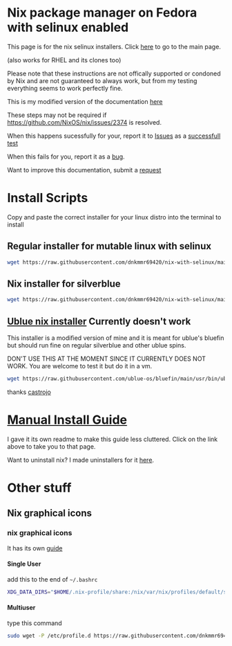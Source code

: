 # Nix package manager on Fedora with selinux enabled 

This page is for the nix selinux installers. Click [here](https://github.com/dnkmmr69420/nix-installers) to go to the main page.

(also works for RHEL and its clones too)

Please note that these instructions are not offically supported or condoned by Nix and are not guaranteed to always work, but from my testing everything seems to work perfectly fine.

This is my modified version of the documentation [here](https://gist.github.com/matthewpi/08c3d652e7879e4c4c30bead7021ff73)

These steps may not be required if https://github.com/NixOS/nix/issues/2374 is resolved.

When this happens sucessfully for your, report it to [Issues](https://github.com/dnkmmr69420/nix-with-selinux/issues) as a [successfull test](https://github.com/dnkmmr69420/nix-with-selinux/issues/new?assignees=&labels=successful+test&template=successful-test.md&title=)

When this fails for you, report it as a [bug](https://github.com/dnkmmr69420/nix-with-selinux/issues/new?assignees=&labels=bug&template=bug_report.md&title=).

Want to improve this documentation, submit a [request](https://github.com/dnkmmr69420/nix-with-selinux/issues/new?assignees=&labels=&template=improvements-requests.md&title=)

# Install Scripts

Copy and paste the correct installer for your linux distro into the terminal to install

## Regular installer for mutable linux with selinux

```bash
wget https://raw.githubusercontent.com/dnkmmr69420/nix-with-selinux/main/regular-installer.sh && chmod a+x ./regular-installer.sh && ./regular-installer.sh ; rm ./regular-installer.sh
```

## Nix installer for silverblue

```bash
wget https://raw.githubusercontent.com/dnkmmr69420/nix-with-selinux/main/silverblue-installer.sh && chmod a+x ./silverblue-installer.sh && ./silverblue-installer.sh ; rm ./silverblue-installer.sh
```

## [Ublue nix installer](https://github.com/ublue-os/bluefin/blob/main/usr/bin/ublue-nix-install) Currently doesn't work

This installer is a modified version of mine and it is meant for ublue's bluefin but should run fine on regular silverblue and other ublue spins. 

DON'T USE THIS AT THE MOMENT SINCE IT CURRENTLY DOES NOT WORK. You are welcome to test it but do it in a vm.

```bash
wget https://raw.githubusercontent.com/ublue-os/bluefin/main/usr/bin/ublue-nix-install && chmod a+x ./ublue-nix-install && ./ublue-nix-install ; rm ./ublue-nix-install
```

thanks [castrojo](https://github.com/castrojo)

# [Manual Install Guide](https://github.com/dnkmmr69420/nix-with-selinux/blob/main/manual-install-guide.md)

I gave it its own readme to make this guide less cluttered. Click on the link above to take you to that page.

Want to uninstall nix? I made uninstallers for it [here](https://github.com/dnkmmr69420/nix-uninstallers).

# Other stuff

## Nix graphical icons

### nix graphical icons

It has its own [guide](https://github.com/dnkmmr69420/nix-graphical-app-icon-guide)

#### Single User

add this to the end of `~/.bashrc`

```bash
XDG_DATA_DIRS="$HOME/.nix-profile/share:/nix/var/nix/profiles/default/share:$XDG_DATA_DIRS"
```

#### Multiuser

type this command

```bash
sudo wget -P /etc/profile.d https://raw.githubusercontent.com/dnkmmr69420/nix-installers/main/nix-app-icons.sh
```


